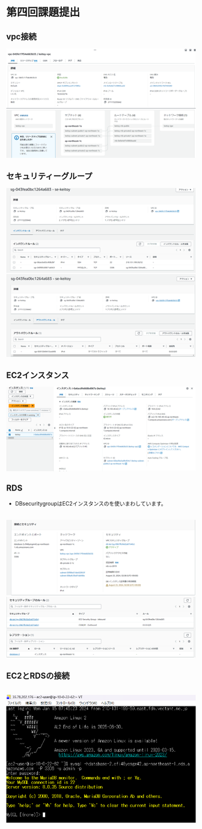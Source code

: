 # 第四回課題提出

## vpc接続
![vpc](img/vpc2.png)
![vpc](img/vpcmap.png)



## セキュリティーグループ

![security](img/ec2inb.png)
![security](img/ec2outb.png)



## EC2インスタンス

 ![instance](img/instance2.png)

## RDS

* DBsecuritygroupはEC2インスタンスのを使いまわしています。

　![db](img/dbin.png)
　![db](img/dbse.png)



## EC2とRDSの接続

　![EC2RDS](img/ssh3.png)

